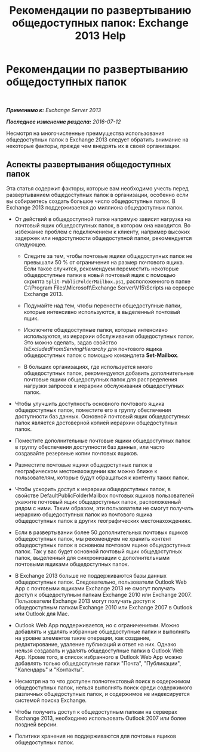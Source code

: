 ﻿---
title: 'Рекомендации по развертыванию общедоступных папок: Exchange 2013 Help'
TOCTitle: Рекомендации по развертыванию общедоступных папок
ms:assetid: 2e416eed-b88f-45db-a482-1232fd2610fa
ms:mtpsurl: https://technet.microsoft.com/ru-ru/library/Dn957481(v=EXCHG.150)
ms:contentKeyID: 64966242
ms.date: 04/30/2018
mtps_version: v=EXCHG.150
ms.translationtype: HT
---

# Рекомендации по развертыванию общедоступных папок

 

_**Применимо к:** Exchange Server 2013_

_**Последнее изменение раздела:** 2016-07-12_

Несмотря на многочисленные преимущества использования общедоступных папок в Exchange 2013 следует обратить внимание на некоторые факторы, прежде чем внедрять их в своей организации.

## Аспекты развертывания общедоступных папок

Эта статья содержит факторы, которые вам необходимо учесть перед развертыванием общедоступных папок в организации, особенно если вы собираетесь создать большое число общедоступных папок. В Exchange 2013 поддерживается до миллиона общедоступных папок.

  - От действий в общедоступной папке напрямую зависит нагрузка на почтовый ящик общедоступных папок, в котором она находится. Во избежание проблем с подключением к клиенту, например высоких задержек или недоступности общедоступной папки, рекомендуется следующее.
    
      - Следите за тем, чтобы почтовые ящики общедоступных папок не превышали 50 % от ограничения на размер почтового ящика. Если такое случится, рекомендуем переместить некоторые общедоступные папки в новый почтовый ящик с помощью скрипта `Split-PublicFolderMailbox.ps1`, расположенного в папке C:\\Program Files\\Microsoft\\Exchange Server\\V15\\Scripts на сервере Exchange 2013.
    
      - Подумайте над тем, чтобы перенести общедоступные папки, которые интенсивно используются, в выделенный почтовый ящик.
    
      - Исключите общедоступные папки, которые интенсивно используются, из иерархии обслуживания общедоступных папок. Это можно сделать, задав свойство *IsExcludedFromServingHierarchy* для почтового ящика общедоступных папок с помощью командлета **Set-Mailbox**.
    
      - В больших организациях, где используется много общедоступных папок, рекомендуется добавить дополнительные почтовые ящики общедоступных папок для распределения нагрузки запросов к иерархии обслуживания общедоступных папок.

  - Чтобы улучшить доступность основного почтового ящика общедоступных папок, поместите его в группу обеспечения доступности баз данных. Основной почтовый ящик общедоступных папок является достоверной копией иерархии общедоступных папок.

  - Поместите дополнительные почтовые ящики общедоступных папок в группу обеспечения доступности баз данных, или часто создавайте резервные копии почтовых ящиков.

  - Разместите почтовые ящики общедоступных папок в географическом местонахождении как можно ближе к пользователям, которые будут обращаться к контенту таких папок.

  - Чтобы ускорить доступ к иерархии общедоступных папок, в свойстве DefaultPublicFolderMailbox почтовых ящиков пользователей укажите почтовый ящик общедоступных папок, расположенный рядом с ними. Таким образом, эти пользователи не смогут получать иерархию общедоступных папок из почтового ящика общедоступных папок в других географических местонахождениях.

  - Если в развертывании более 50 дополнительных почтовых ящиков общедоступных папок, мы рекомендуем не хранить контент общедоступных папок в основном почтовом ящике общедоступных папок. Так у вас будет основной почтовый ящик общедоступных папок, выделенный для синхронизации с дополнительными почтовыми ящиками общедоступных папок.

  - В Exchange 2013 больше не поддерживаются базы данных общедоступных папок. Следовательно, пользователи Outlook Web App с почтовыми ящиками Exchange 2013 не смогут получать доступ к общедоступным папкам Exchange 2010 или Exchange 2007. Пользователи Exchange 2013 могут получать доступ к общедоступным папкам Exchange 2010 или Exchange 2007 в Outlook или Outlook для Mac.

  - Outlook Web App поддерживается, но с ограничениями. Можно добавлять и удалять избранные общедоступные папки и выполнять на уровне элементов такие операции, как создание, редактирование, удаление публикаций и ответ на них. Однако нельзя создавать и удалять общедоступные папки в Outlook Web App. Кроме того, в список избранного в Outlook Web App можно добавлять только общедоступные папки "Почта", "Публикации", "Календарь" и "Контакты".

  - Несмотря на то что доступен полнотекстовый поиск в содержимом общедоступных папок, нельзя выполнять поиск среди содержимого различных общедоступных папок, и содержимое не индексируется системой поиска Exchange.

  - Чтобы получить доступ к общедоступным папкам на серверах Exchange 2013, необходимо использовать Outlook 2007 или более поздней версии.

  - Политики хранения не поддерживаются для почтовых ящиков общедоступных папок.

